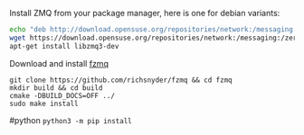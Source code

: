 
Install ZMQ from your package manager, here is one for debian variants:
```bash
echo "deb http://download.opensuse.org/repositories/network:/messaging:/zeromq:/release-stable/Debian_9.0/ ./" >> /etc/apt/sources.list
wget https://download.opensuse.org/repositories/network:/messaging:/zeromq:/release-stable/Debian_9.0/Release.key -O- | sudo apt-key add
apt-get install libzmq3-dev
```

Download and install [fzmq](https://github.com/richsnyder/fzmq)
```
git clone https://github.com/richsnyder/fzmq && cd fzmq
mkdir build && cd build
cmake -DBUILD_DOCS=OFF ../
sudo make install
```

#python
`python3 -m pip install`
